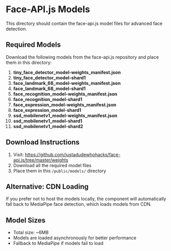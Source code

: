 # Face-API.js Models

This directory should contain the face-api.js model files for advanced face detection.

## Required Models

Download the following models from the face-api.js repository and place them in this directory:

1. **tiny_face_detector_model-weights_manifest.json**
2. **tiny_face_detector_model-shard1**
3. **face_landmark_68_model-weights_manifest.json**
4. **face_landmark_68_model-shard1**
5. **face_recognition_model-weights_manifest.json**
6. **face_recognition_model-shard1**
7. **face_expression_model-weights_manifest.json**
8. **face_expression_model-shard1**
9. **ssd_mobilenetv1_model-weights_manifest.json**
10. **ssd_mobilenetv1_model-shard1**
11. **ssd_mobilenetv1_model-shard2**

## Download Instructions

1. Visit: https://github.com/justadudewhohacks/face-api.js/tree/master/weights
2. Download all the required model files
3. Place them in this `/public/models/` directory

## Alternative: CDN Loading

If you prefer not to host the models locally, the component will automatically fall back to MediaPipe face detection, which loads models from CDN.

## Model Sizes

- Total size: ~6MB
- Models are loaded asynchronously for better performance
- Fallback to MediaPipe if models fail to load